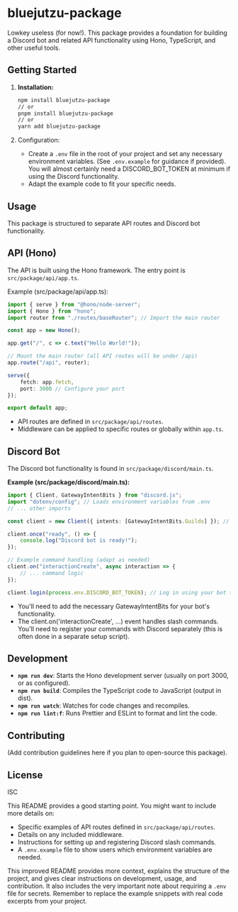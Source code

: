 # bluejutzu-package

Lowkey useless (for now!). This package provides a foundation for building a Discord bot and related API functionality using Hono, TypeScript, and other useful tools.

## Getting Started

1. **Installation:**

    ```bash
    npm install bluejutzu-package
    // or
    pnpm install bluejutzu-package
    // or
    yarn add bluejutzu-package
    ```

2. Configuration:
    - Create a `.env` file in the root of your project and set any necessary environment variables. (See `.env.example` for guidance if provided). You will almost certainly need a DISCORD_BOT_TOKEN at minimum if using the Discord functionality.
    - Adapt the example code to fit your specific needs.

## Usage

This package is structured to separate API routes and Discord bot functionality.

## API (Hono)

The API is built using the Hono framework. The entry point is `src/package/api/app.ts`.

Example (src/package/api/app.ts):

```ts
import { serve } from "@hono/node-server";
import { Hono } from "hono";
import router from "./routes/baseRouter"; // Import the main router

const app = new Hono();

app.get("/", c => c.text("Hello World!"));

// Mount the main router (all API routes will be under /api)
app.route("/api", router);

serve({
    fetch: app.fetch,
    port: 3000 // Configure your port
});

export default app;
```

-   API routes are defined in `src/package/api/routes`.
-   Middleware can be applied to specific routes or globally within `app.ts`.

## Discord Bot

The Discord bot functionality is found in `src/package/discord/main.ts`.

**Example (src/package/discord/main.ts):**

```ts
import { Client, GatewayIntentBits } from "discord.js";
import "dotenv/config"; // Loads environment variables from .env
// ... other imports

const client = new Client({ intents: [GatewayIntentBits.Guilds] }); // Add necessary intents

client.once("ready", () => {
    console.log("Discord bot is ready!");
});

// Example command handling (adapt as needed)
client.on("interactionCreate", async interaction => {
    // ... command logic
});

client.login(process.env.DISCORD_BOT_TOKEN); // Log in using your bot token.
```

-   You'll need to add the necessary GatewayIntentBits for your bot's functionality.
-   The client.on('interactionCreate', ...) event handles slash commands. You'll need to register your commands with Discord separately (this is often done in a separate setup script).

## Development

-   **`npm run dev`**: Starts the Hono development server (usually on port 3000, or as configured).
-   **`npm run build`**: Compiles the TypeScript code to JavaScript (output in dist).
-   **`npm run watch`**: Watches for code changes and recompiles.
-   **`npm run lint:f`**: Runs Prettier and ESLint to format and lint the code.

## Contributing

(Add contribution guidelines here if you plan to open-source this package).

## License

ISC

This README provides a good starting point. You might want to include more details on:

-   Specific examples of API routes defined in `src/package/api/routes`.
-   Details on any included middleware.
-   Instructions for setting up and registering Discord slash commands.
-   A `.env.example` file to show users which environment variables are needed.

This improved README provides more context, explains the structure of the project, and gives clear instructions on development, usage, and contribution. It also includes the very important note about requiring a `.env` file for secrets. Remember to replace the example snippets with real code excerpts from your project.
